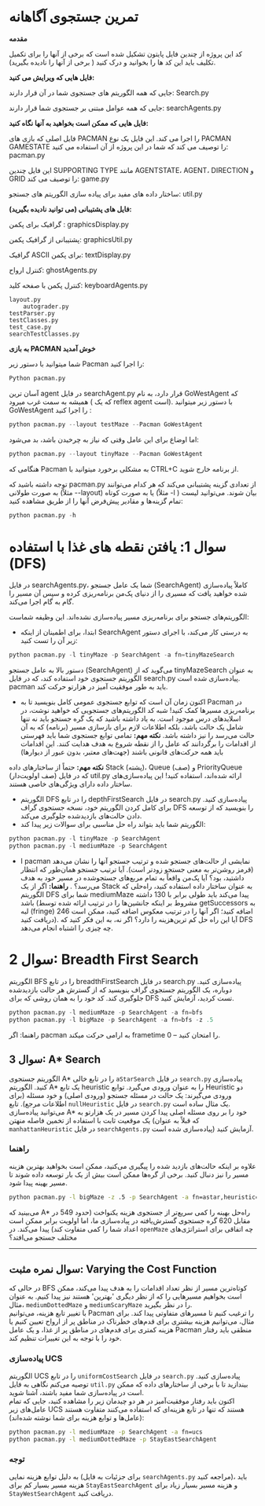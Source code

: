 # تمرین جستجوی آگاهانه 
**مقدمه**

کد این پروژه از چندین فایل پایتون تشکیل شده است که برخی از آنها را برای تکمیل تکلیف باید این کد ها را بخوانید و درک کنید ( برخی از آنها را نادیده بگیرید).

**فایل هایی که ویرایش می کنید:**

جایی که همه الگوریتم های جستجوی شما در آن قرار دارند:	Search.py	

جایی که همه عوامل مبتنی بر جستجوی شما قرار دارند:	searchAgents.py	

**فایل هایی که ممکن است بخواهید به آنها نگاه کنید:**

فایل اصلی که بازی های PACMAN را اجرا می کند. این فایل یک نوع PACMAN GAMESTATE را توصیف می کند که شما در این پروژه از آن استفاده می کنید:	pacman.py

این فایل چندین SUPPORTING TYPE مانند AGENTSTATE، AGENT، DIRECTION و GRID را توصیف می کند:	game.py

ساختار داده های مفید برای پیاده سازی الگوریتم های جستجو:	util.py	
	
**فایل های پشتیبانی (می توانید نادیده بگیرید):**

گرافیک برای پکمن :	   graphicsDisplay.py

پشتیبانی از گرافیک پکمن:	graphicsUtil.py

گرافیک ASCII برای پکمن:	textDisplay.py

کنترل ارواح:	ghostAgents.py

کنترل پکمن با صفحه کلید:	keyboardAgents.py

	layout.py
        autograder.py
	testParser.py	
 	testClasses.py
  	test_case.py
   	searchTestClasses.py
    
**به بازی PACMAN  خوش آمدید**

 شما میتوانید با دستور زیر Pacman  را اجرا کنید: 
 ```python
 Python pacman.py
```
آسان ترین  agent  در فایل searchAgent.py  قرار دارد، به نام GoWestAgent که همیشه به سمت غرب میرود  ( که یک reflex agent است). با دستور زیر میتوانید GoWestAgent را اجرا کنید :
```python 
python pacman.py --layout testMaze --Pacman GoWestAgent
```
اما اوضاع برای این عامل وقتی که نیاز به چرخیدن باشد، بد می‌شود:
```python
python pacman.py --layout tinyMaze --Pacman GoWestAgent
```	
هنگامی که Pacman  به مشکلی برخورد میتوانید با CTRL+C  از برنامه خارج شوید.


توجه داشته باشید که pacman.py از تعدادی گزینه پشتیبانی می‌کند که هر کدام می‌توانند به صورت طولانی (مثلاً --layout) یا به صورت کوتاه (مثلاً -l ) بیان شوند. می‌توانید لیست تمام گزینه‌ها و مقادیر پیش‌فرض آنها را از طریق مشاهده کنید:	
```python
python pacman.py -h
```	







# **سوال 1:** یافتن نقطه های غذا با استفاده (DFS)
در فایل searchAgents.py، شما یک عامل جستجو (SearchAgent) کاملاً پیاده‌سازی شده خواهید یافت که مسیری را از دنیای پک‌من برنامه‌ریزی کرده و سپس آن مسیر را گام به گام اجرا می‌کند.

الگوریتم‌های جستجو برای برنامه‌ریزی مسیر پیاده‌سازی نشده‌اند. این وظیفه شماست:

+ ابتدا، برای اطمینان از اینکه  SearchAgent  به درستی کار می‌کند، با اجرای دستور زیر آن را تست کنید:
```python 
python pacman.py -l tinyMaze -p SearchAgent -a fn=tinyMazeSearch
```
دستور بالا به عامل جستجو (SearchAgent) می‌گوید که از tinyMazeSearch به عنوان الگوریتم جستجوی خود استفاده کند، که در فایل search.py پیاده‌سازی شده است. pacman باید به ‌طور موفقیت‌ آمیز در هزارتو حرکت کند.
+ اکنون زمان آن است که توابع جستجوی عمومی کامل بنویسید تا به Pacman در برنامه‌ریزی مسیرها کمک کنید! شبه ‌کد الگوریتم‌های جستجویی که خواهید نوشت، در اسلایدهای درس موجود است. به یاد داشته باشید که یک گره جستجو باید نه تنها شامل یک حالت باشد، بلکه اطلاعات لازم برای بازسازی مسیر (برنامه) که به آن حالت می‌رسد را نیز داشته باشد.
**نکته مهم:** تمامی توابع جستجوی شما باید فهرستی از اقدامات را برگردانند که عامل را از نقطه شروع به هدف هدایت کنند. این اقدامات باید همه حرکت‌های قانونی باشند (جهت‌های معتبر، بدون عبور از دیوارها)
  
**نکته مهم:** حتماً از ساختارهای داده Stack (پشته)، Queue (صف) و PriorityQueue (صف اولویت‌دار) که در فایل util.py ارائه شده‌اند، استفاده کنید! این پیاده‌سازی‌های ساختار داده دارای ویژگی‌های خاصی هستند.	

+ الگوریتم  DFS را در تابع depthFirstSearch در فایل search.py پیاده‌سازی کنید. برای کامل کردن الگوریتم خود، نسخه جستجوی گراف DFS را بنویسید که از توسعه دادن حالت‌های بازدیدشده جلوگیری می‌کند.
+ الگوریتم شما باید بتواند راه حل مناسبی برای سوالات زیر پیدا کند:
```python
python pacman.py -l tinyMaze -p SearchAgent
python pacman.py -l mediumMaze -p SearchAgent
```
 + ا pacman نمایشی از حالت‌های جستجو ‌شده و ترتیب جستجو آنها را نشان می‌دهد (قرمز روشن‌تر به معنی جستجو زودتر است). آیا ترتیب جستجو همان‌طور که انتظار داشتید، بود؟ آیا پک‌من واقعاً به تمام مربع‌های جستجو‌شده در مسیر خود به هدف می‌رسد؟  .
 **راهنما:** اگر از یک Stack به عنوان ساختار داده استفاده کنید، راه‌حلی که الگوریتم DFS شما برای mediumMaze پیدا می‌کند باید طولی برابر با 130 داشته باشد (مشروط بر اینکه جانشین‌ها را در ترتیب ارائه شده توسط getSuccessors به لبه (fringe) اضافه کنید؛ اگر آنها را در ترتیب معکوس اضافه کنید، ممکن است 246 دریافت کنید). آیا این راه ‌حل کم ترین‌هزینه را دارد؟  اگر نه، به این فکر کنید که DFS  چه چیزی را اشتباه انجام می‌دهد.
 
# **سوال 2:** Breadth First Search
الگوریتم   BFS را در تابع breadthFirstSearch در فایل search.py پیاده‌سازی کنید. دوباره، یک الگوریتم جستجوی گراف بنویسید که از گسترش هر حالت بازدیدشده جلوگیری کند. کد خود را به همان روشی که برای DFS تست کردید، آزمایش کنید.
```python
python pacman.py -l mediumMaze -p SearchAgent -a fn=bfs
python pacman.py -l bigMaze -p SearchAgent -a fn=bfs -z .5
```
راهنما: اگر pacman  به ارامی حرکت میکند frametime 0 – را امتحان کنید.	

## سوال 3: A* Search  
الگوریتم جستجوی A* را در تابع خالی `aStarSearch` در فایل `search.py` پیاده‌سازی کنید. الگوریتم A* یک تابع heuristic را به عنوان ورودی می‌گیرد. توابع Heuristic دو ورودی می‌گیرند: یک حالت در مسئله جستجو (ورودی اصلی) و خود مسئله (برای اطلاعات مرجع). تابع `nullHeuristic` در فایل `search.py` یک مثال ساده است.  
می‌توانید پیاده‌سازی A* خود را بر روی مسئله اصلی پیدا کردن مسیر در یک هزارتو به یک موقعیت ثابت با استفاده از تخمین فاصله منهتن (که قبلاً به عنوان `manhattanHeuristic` در فایل `searchAgents.py` پیاده‌سازی شده است) آزمایش کنید.

### راهنما
علاوه بر اینکه حالت‌های بازدید شده را پیگیری می‌کنید، ممکن است بخواهید بهترین هزینه مسیر را نیز دنبال کنید. برخی از گره‌ها ممکن است بیش از یک بار توسعه داده شوند تا مسیر بهینه پیدا شود.

```bash
python pacman.py -l bigMaze -z .5 -p SearchAgent -a fn=astar,heuristic=manhattanHeuristic
```

می‌بینید که A* راه‌حل بهینه را کمی سریع‌تر از جستجوی هزینه یکنواخت (حدود 549 در مقابل 620 گره جستجوی گسترش‌یافته در پیاده‌سازی ما، اما اولویت برابر ممکن است اعداد شما را کمی متفاوت کند) پیدا می‌کند. در `openMaze` چه اتفاقی برای استراتژی‌های مختلف جستجو می‌افتد؟

---

## سوال نمره مثبت: Varying the Cost Function
در حالی که BFS کوتاه‌ترین مسیر از نظر تعداد اقدامات را به هدف پیدا می‌کند، ممکن است بخواهیم مسیرهایی را که از نظر دیگری 'بهترین' هستند نیز پیدا کنیم. به عنوان مثال، `mediumDottedMaze` و `mediumScaryMaze` را در نظر بگیرید.  
با تغییر تابع هزینه، می‌توانیم Pacman را ترغیب کنیم تا مسیرهای متفاوتی پیدا کند. برای مثال، می‌توانیم هزینه بیشتری برای قدم‌های خطرناک در مناطق پر از ارواح تعیین کنیم یا هزینه کمتری برای قدم‌های در مناطق پر از غذا، و یک عامل Pacman منطقی باید رفتار خود را با توجه به این تغییرات تنظیم کند.

### پیاده‌سازی UCS
الگوریتم UCS را در تابع `uniformCostSearch` در فایل `search.py` پیاده‌سازی کنید. توصیه می‌کنم نگاهی به فایل `util.py` بیندازید تا با برخی از ساختارهای داده که ممکن است در پیاده‌سازی شما مفید باشند، آشنا شوید.  
اکنون باید رفتار موفقیت‌آمیز در هر دو چیدمان زیر را مشاهده کنید، جایی که تمام عامل‌های زیر UCS هستند که تنها در تابع هزینه‌ای که استفاده می‌کنند متفاوت هستند (عامل‌ها و توابع هزینه برای شما نوشته شده‌اند):

```bash
python pacman.py -l mediumMaze -p SearchAgent -a fn=ucs
python pacman.py -l mediumDottedMaze -p StayEastSearchAgent
```

### توجه
به دلیل توابع هزینه نمایی (برای جزئیات به فایل `searchAgents.py` مراجعه کنید)، باید هزینه مسیر بسیار کم برای `StayEastSearchAgent` و هزینه مسیر بسیار زیاد برای `StayWestSearchAgent` دریافت کنید.

